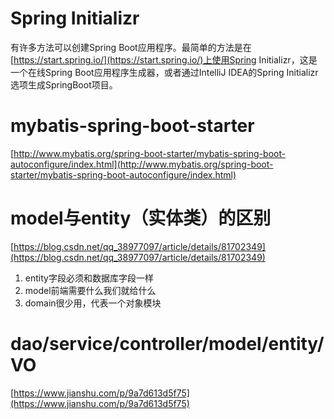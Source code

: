 # Spring Initializr
有许多方法可以创建Spring Boot应用程序。最简单的方法是在[https://start.spring.io/](https://start.spring.io/)上使用Spring Initializr，这是一个在线Spring Boot应用程序生成器，或者通过IntelliJ IDEA的Spring Initializr选项生成SpringBoot项目。
# mybatis-spring-boot-starter
[http://www.mybatis.org/spring-boot-starter/mybatis-spring-boot-autoconfigure/index.html](http://www.mybatis.org/spring-boot-starter/mybatis-spring-boot-autoconfigure/index.html)
# model与entity（实体类）的区别
[https://blog.csdn.net/qq_38977097/article/details/81702349](https://blog.csdn.net/qq_38977097/article/details/81702349)
1. entity字段必须和数据库字段一样
2. model前端需要什么我们就给什么
3. domain很少用，代表一个对象模块
# dao/service/controller/model/entity/VO
[https://www.jianshu.com/p/9a7d613d5f75](https://www.jianshu.com/p/9a7d613d5f75)
<!--stackedit_data:
eyJoaXN0b3J5IjpbNzAxMTAzNDQxLDczNTI5MTYxNywzMjE4Mz
IxNTQsLTEzODAyMjk0NjYsMTMwNjg3MDM4NSwxNDQ0NDMxNDYy
LDU5MzAzNzAxOSw2MTUwODc4ODVdfQ==
-->